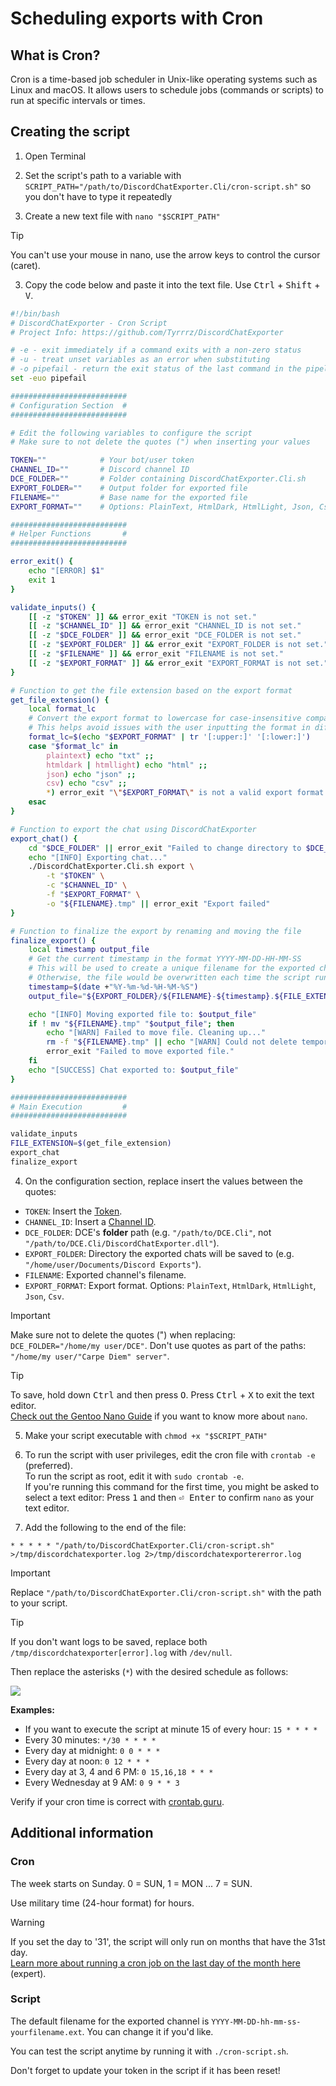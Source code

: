 # Scheduling exports with Cron

## What is Cron?

Cron is a time-based job scheduler in Unix-like operating systems such as Linux and macOS. It allows users to schedule jobs (commands or scripts) to run at specific intervals or times.

## Creating the script

1. Open Terminal

2. Set the script's path to a variable with `SCRIPT_PATH="/path/to/DiscordChatExporter.Cli/cron-script.sh"` so you don't have to type it repeatedly

3. Create a new text file with `nano "$SCRIPT_PATH"`

> [!TIP]
> You can't use your mouse in nano, use the arrow keys to control the cursor (caret).

3. Copy the code below and paste it into the text file. Use <kbd>Ctrl</kbd> + <kbd>Shift</kbd> + <kbd>V</kbd>.

```bash
#!/bin/bash
# DiscordChatExporter - Cron Script
# Project Info: https://github.com/Tyrrrz/DiscordChatExporter

# -e - exit immediately if a command exits with a non-zero status
# -u - treat unset variables as an error when substituting
# -o pipefail - return the exit status of the last command in the pipeline that failed
set -euo pipefail

##########################
# Configuration Section  #
##########################

# Edit the following variables to configure the script
# Make sure to not delete the quotes (") when inserting your values

TOKEN=""            # Your bot/user token
CHANNEL_ID=""       # Discord channel ID
DCE_FOLDER=""       # Folder containing DiscordChatExporter.Cli.sh
EXPORT_FOLDER=""    # Output folder for exported file
FILENAME=""         # Base name for the exported file
EXPORT_FORMAT=""    # Options: PlainText, HtmlDark, HtmlLight, Json, Csv

##########################
# Helper Functions       #
##########################

error_exit() {
    echo "[ERROR] $1"
    exit 1
}

validate_inputs() {
    [[ -z "$TOKEN" ]] && error_exit "TOKEN is not set."
    [[ -z "$CHANNEL_ID" ]] && error_exit "CHANNEL_ID is not set."
    [[ -z "$DCE_FOLDER" ]] && error_exit "DCE_FOLDER is not set."
    [[ -z "$EXPORT_FOLDER" ]] && error_exit "EXPORT_FOLDER is not set."
    [[ -z "$FILENAME" ]] && error_exit "FILENAME is not set."
    [[ -z "$EXPORT_FORMAT" ]] && error_exit "EXPORT_FORMAT is not set."
}

# Function to get the file extension based on the export format
get_file_extension() {
    local format_lc
    # Convert the export format to lowercase for case-insensitive comparison
    # This helps avoid issues with the user inputting the format in different cases
    format_lc=$(echo "$EXPORT_FORMAT" | tr '[:upper:]' '[:lower:]')
    case "$format_lc" in
        plaintext) echo "txt" ;;
        htmldark | htmllight) echo "html" ;;
        json) echo "json" ;;
        csv) echo "csv" ;;
        *) error_exit "\"$EXPORT_FORMAT\" is not a valid export format. Valid options: PlainText, HtmlDark, HtmlLight, Json, Csv." ;;
    esac
}

# Function to export the chat using DiscordChatExporter
export_chat() {
    cd "$DCE_FOLDER" || error_exit "Failed to change directory to $DCE_FOLDER"
    echo "[INFO] Exporting chat..."
    ./DiscordChatExporter.Cli.sh export \
        -t "$TOKEN" \
        -c "$CHANNEL_ID" \
        -f "$EXPORT_FORMAT" \
        -o "${FILENAME}.tmp" || error_exit "Export failed"
}

# Function to finalize the export by renaming and moving the file
finalize_export() {
    local timestamp output_file
    # Get the current timestamp in the format YYYY-MM-DD-HH-MM-SS
    # This will be used to create a unique filename for the exported chat
    # Otherwise, the file would be overwritten each time the script runs
    timestamp=$(date +"%Y-%m-%d-%H-%M-%S")
    output_file="${EXPORT_FOLDER}/${FILENAME}-${timestamp}.${FILE_EXTENSION}"

    echo "[INFO] Moving exported file to: $output_file"
    if ! mv "${FILENAME}.tmp" "$output_file"; then
        echo "[WARN] Failed to move file. Cleaning up..."
        rm -f "${FILENAME}.tmp" || echo "[WARN] Could not delete temporary file."
        error_exit "Failed to move exported file."
    fi
    echo "[SUCCESS] Chat exported to: $output_file"
}

##########################
# Main Execution         #
##########################

validate_inputs
FILE_EXTENSION=$(get_file_extension)
export_chat
finalize_export

```

4. On the configuration section, replace insert the values between the quotes:

- `TOKEN`: Insert the [Token](Token-and-IDs.md).
- `CHANNEL_ID`: Insert a [Channel ID](Token-and-IDs.md).
- `DCE_FOLDER`: DCE's **folder** path (e.g. `"/path/to/DCE.Cli"`, not `"/path/to/DCE.Cli/DiscordChatExporter.dll"`).
- `EXPORT_FOLDER`: Directory the exported chats will be saved to (e.g. `"/home/user/Documents/Discord Exports"`).
- `FILENAME`: Exported channel's filename.
- `EXPORT_FORMAT`: Export format. Options: `PlainText`, `HtmlDark`, `HtmlLight`, `Json`, `Csv`.

> [!IMPORTANT]  
> Make sure not to delete the quotes (") when replacing: `DCE_FOLDER="/home/my user/DCE"`.
> Don't use quotes as part of the paths: `"/home/my user/"Carpe Diem" server"`.

> [!TIP]
> To save, hold down <kbd>Ctrl</kbd> and then press <kbd>O</kbd>. Press <kbd>Ctrl</kbd> + <kbd>X</kbd> to exit the text editor.  
> [Check out the Gentoo Nano Guide](https://wiki.gentoo.org/wiki/Nano/Guide) if you want to know more about `nano`.

5. Make your script executable with `chmod +x "$SCRIPT_PATH"`

6. To run the script with user privileges, edit the cron file with `crontab -e` (preferred).  
   To run the script as root, edit it with `sudo crontab -e`.  
   If you're running this command for the first time, you might be asked to select a text editor: Press <kbd>1</kbd> and then <kbd>⏎ Enter</kbd> to confirm `nano` as your text editor.

7. Add the following to the end of the file:

```
* * * * * "/path/to/DiscordChatExporter.Cli/cron-script.sh" >/tmp/discordchatexporter.log 2>/tmp/discordchatexportererror.log
```

> [!IMPORTANT]  
> Replace `"/path/to/DiscordChatExporter.Cli/cron-script.sh"` with the path to your script.

> [!TIP]
> If you don't want logs to be saved, replace both `/tmp/discordchatexporter[error].log` with `/dev/null`.

Then replace the asterisks (`*`) with the desired schedule as follows:

![](https://i.imgur.com/RY7USM6.png)

**Examples:**

- If you want to execute the script at minute 15 of every hour: `15 * * * *`
- Every 30 minutes: `*/30 * * * *`
- Every day at midnight: `0 0 * * *`
- Every day at noon: `0 12 * * *`
- Every day at 3, 4 and 6 PM: `0 15,16,18 * * *`
- Every Wednesday at 9 AM: `0 9 * * 3`

Verify if your cron time is correct with [crontab.guru](https://crontab.guru).

## Additional information

### Cron

The week starts on Sunday. 0 = SUN, 1 = MON ... 7 = SUN.

Use military time (24-hour format) for hours.

> [!WARNING]  
> If you set the day to '31', the script will only run on months that have the 31st day.  
> [Learn more about running a cron job on the last day of the month here](https://stackoverflow.com/questions/6139189/cron-job-to-run-on-the-last-day-of-the-month) (expert).

### Script

The default filename for the exported channel is `YYYY-MM-DD-hh-mm-ss-yourfilename.ext`. You can change it if you'd like.

You can test the script anytime by running it with `./cron-script.sh`.

Don't forget to update your token in the script if it has been reset!
